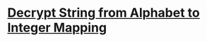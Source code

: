 # [Decrypt String from Alphabet to Integer Mapping](https://leetcode.com/problems/decrypt-string-from-alphabet-to-integer-mapping/)
